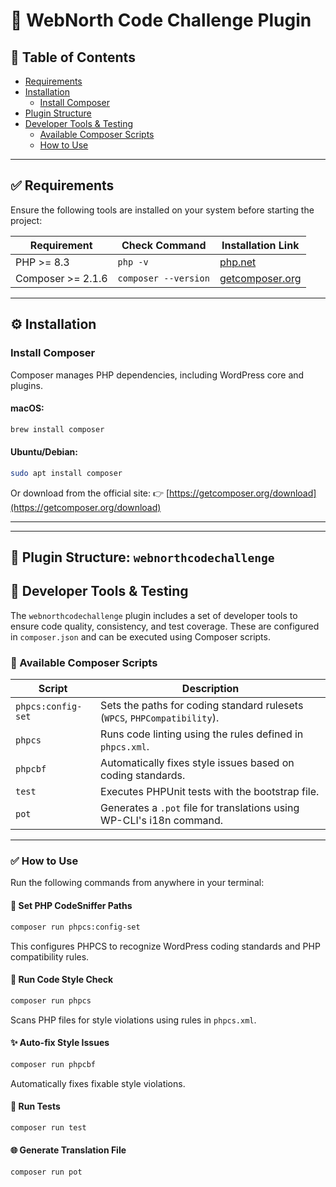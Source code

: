 # 🚀 WebNorth Code Challenge Plugin

## 📑 Table of Contents

* [Requirements](#requirements)
* [Installation](#installation)
    * [Install Composer](#3-install-composer)
* [Plugin Structure](#plugin-structure-fever-code-challenge)
* [Developer Tools & Testing](#developer-tools--testing)
    * [Available Composer Scripts](#available-composer-scripts)
    * [How to Use](#how-to-use)

---

## ✅ Requirements

Ensure the following tools are installed on your system before starting the project:

| Requirement       | Check Command        | Installation Link                                                                      |
| ----------------- | -------------------- | -------------------------------------------------------------------------------------- |
| PHP >= 8.3        | `php -v`             | [php.net](https://www.php.net/manual/en/install.php)                                   |
| Composer >= 2.1.6 | `composer --version` | [getcomposer.org](https://getcomposer.org/doc/00-intro.md#installation-linux-unix-osx) |

---

## ⚙️ Installation

### Install Composer

Composer manages PHP dependencies, including WordPress core and plugins.

#### macOS:

```bash
brew install composer
```

#### Ubuntu/Debian:

```bash
sudo apt install composer
```

Or download from the official site:
👉 [https://getcomposer.org/download](https://getcomposer.org/download)

---

---

## 🔌 Plugin Structure: `webnorthcodechallenge`

## 🧪 Developer Tools & Testing

The `webnorthcodechallenge` plugin includes a set of developer tools to ensure code quality, consistency, and test coverage. These are configured in `composer.json` and can be executed using Composer scripts.

### 🧰 Available Composer Scripts

| Script             | Description                                                               |
| ------------------ | ------------------------------------------------------------------------- |
| `phpcs:config-set` | Sets the paths for coding standard rulesets (`WPCS`, `PHPCompatibility`). |
| `phpcs`            | Runs code linting using the rules defined in `phpcs.xml`.                 |
| `phpcbf`           | Automatically fixes style issues based on coding standards.               |
| `test`             | Executes PHPUnit tests with the bootstrap file.                           |
| `pot`              | Generates a `.pot` file for translations using WP-CLI's i18n command.     |

---

### ✅ How to Use

Run the following commands from anywhere in your terminal:

#### 📌 Set PHP CodeSniffer Paths

```bash
composer run phpcs:config-set
```

This configures PHPCS to recognize WordPress coding standards and PHP compatibility rules.

#### 🧹 Run Code Style Check

```bash
composer run phpcs
```

Scans PHP files for style violations using rules in `phpcs.xml`.

#### ✨ Auto-fix Style Issues

```bash
composer run phpcbf
```

Automatically fixes fixable style violations.

#### 🧪 Run Tests

```bash
composer run test
```

#### 🌐 Generate Translation File

```bash
composer run pot
```